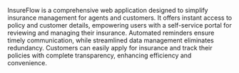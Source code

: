 InsureFlow is a comprehensive web application designed to simplify insurance management for agents and customers. It offers instant access to policy and customer details, empowering users with a self-service portal for reviewing and managing their insurance. Automated reminders ensure timely communication, while streamlined data management eliminates redundancy. Customers can easily apply for insurance and track their policies with complete transparency, enhancing efficiency and convenience.
